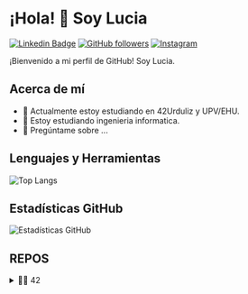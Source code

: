 # ¡Hola! 👋 Soy Lucia

[![Linkedin Badge](https://img.shields.io/badge/-TuNombre-blue?style=flat-square&logo=Linkedin&logoColor=white&link=https://www.linkedin.com/in/tu-enlace/)](https://www.linkedin.com/in/tu-enlace/)
[![GitHub followers](https://img.shields.io/github/followers/tu-usuario?label=Follow&style=social)](https://github.com/LUC1A05)
[![Instagram](https://img.shields.io/badge/Instagram-%23E4405F.svg?&style=for-the-badge&logo=instagram&logoColor=white)](https://www.instagram.com/luciaaaaa_055/)

¡Bienvenido a mi perfil de GitHub! Soy Lucia.

## Acerca de mí

- 🔭 Actualmente estoy estudiando en 42Urduliz y UPV/EHU.
- 🌱 Estoy estudiando ingenieria informatica.
- 💬 Pregúntame sobre ...

## Lenguajes y Herramientas

![Top Langs](https://github-readme-stats.vercel.app/api/top-langs/?username=LUC1A05&layout=compact)

## Estadísticas GitHub

![Estadísticas GitHub](https://github-readme-stats.vercel.app/api?username=LUC1A05&show_icons=true)

## REPOS
<details>
<summary>👨‍🎓 42</summary>
<summary>👨‍🎓 University</summary>
<details>

## Contacto

- 📫 Puedes contactarme en lucializaso05@gmail.com

¡Gracias por visitar mi perfil! Espero que encuentres algo interesante en mis repositorios. (Spoiler: no hay nada interesante)
